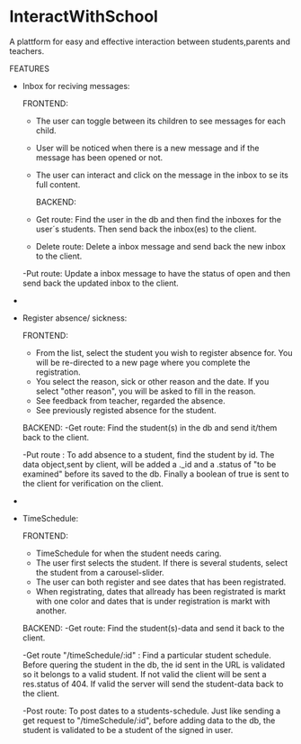 # InteractWithSchool

A plattform for easy and effective interaction between students,parents and teachers.

FEATURES

- Inbox for reciving messages:

  FRONTEND:

  - The user can toggle between its children to see messages for each child.
  - User will be noticed when there is a new message and if the message has been opened or not.
  - The user can interact and click on the message in the inbox to se its full content.

    BACKEND:

  - Get route:
    Find the user in the db and then find the inboxes for the user´s students. Then send back the inbox(es) to the client.

  - Delete route:
    Delete a inbox message and send back the new inbox to the client.

  -Put route:
  Update a inbox message to have the status of open and then send back the updated inbox to the client.

*

- Register absence/ sickness:

  FRONTEND:

  - From the list, select the student you wish to register absence for. You will be re-directed to a new page where you complete the registration.
  - You select the reason, sick or other reason and the date. If you select "other reason", you will be asked to fill in the reason.
  - See feedback from teacher, regarded the absence.
  - See previously registed absence for the student.

  BACKEND:
  -Get route:
  Find the student(s) in the db and send it/them back to the client.

  -Put route :
  To add absence to a student, find the student by id.
  The data object,sent by client, will be added a .\_id and a .status of "to be examined" before its saved to the db.
  Finally a boolean of true is sent to the client for verification on the client.

*

- TimeSchedule:

  FRONTEND:

  - TimeSchedule for when the student needs caring.
  - The user first selects the student. If there is several students, select the student from a carousel-slider.
  - The user can both register and see dates that has been registrated.
  - When registrating, dates that allready has been registrated is markt with one color and dates that is under registration is markt with another.

  BACKEND:
  -Get route:
  Find the student(s)-data and send it back to the client.

  -Get route "/timeSchedule/:id" :
  Find a particular student schedule.
  Before quering the student in the db, the id sent in the URL is validated so it belongs to a valid student.
  If not valid the client will be sent a res.status of 404.
  If valid the server will send the student-data back to the client.

  -Post route:
  To post dates to a students-schedule.
  Just like sending a get request to "/timeSchedule/:id", before adding data to the db, the student is validated to be a student of the signed in user.
